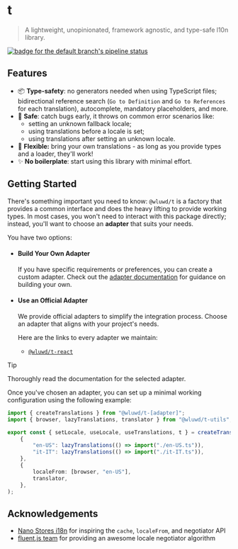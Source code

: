 # t

> A lightweight, unopinionated, framework agnostic, and type-safe l10n library.

[![badge for the default branch's pipeline status](https://github.com/wluwd/t/actions/workflows/ci.yml/badge.svg?branch=trunk)](https://github.com/wluwd/t/actions/workflows/ci.yml)

## Features

- 📦 **Type-safety**: no generators needed when using TypeScript files; bidirectional reference search (`Go to Definition` and `Go to References` for each translation), autocomplete, mandatory placeholders, and more.
- 🦺 **Safe**: catch bugs early, it throws on common error scenarios like:
  - setting an unknown fallback locale;
  - using translations before a locale is set;
  - using translations after setting an unknown locale.
- 🌱 **Flexible:** bring your own translations - as long as you provide types and a loader, they'll work!
- ✨ **No boilerplate**: start using this library with minimal effort.

## Getting Started

There's something important you need to know: `@wluwd/t` is a factory that provides a common interface and does the heavy lifting to provide working types. In most cases, you won't need to interact with this package directly; instead, you'll want to choose an **adapter** that suits your needs.

You have two options:

- #### Build Your Own Adapter

  If you have specific requirements or preferences, you can create a custom adapter. Check out the [adapter documentation](https://github.com/wluwd/t/packages/t) for guidance on building your own.

- #### Use an Official Adapter

  We provide official adapters to simplify the integration process. Choose an adapter that aligns with your project's needs.

  Here are the links to every adapter we maintain:

  - [`@wluwd/t-react`](https://github.com/wluwd/t/packages/t-react)

> [!TIP]
> Thoroughly read the documentation for the selected adapter.

Once you've chosen an adapter, you can set up a minimal working configuration using the following example:

```ts
import { createTranslations } from "@wluwd/t-[adapter]";
import { browser, lazyTranslations, translator } from "@wluwd/t-utils";

export const { setLocale, useLocale, useTranslations, t } = createTranslations(
	{
		"en-US": lazyTranslations(() => import("./en-US.ts")),
		"it-IT": lazyTranslations(() => import("./it-IT.ts")),
	},
	{
		localeFrom: [browser, "en-US"],
		translator,
	},
);
```

## Acknowledgements

- [Nano Stores i18n](https://github.com/nanostores/i18n) for inspiring the `cache`, `localeFrom`, and negotiator API
- [fluent.js team](https://github.com/projectfluent/fluent.js) for providing an awesome locale negotiator algorithm
